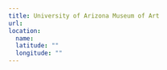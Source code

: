 ```yaml
---
title: University of Arizona Museum of Art
url:
location:
  name:
  latitude: ""
  longitude: ""
---
```

